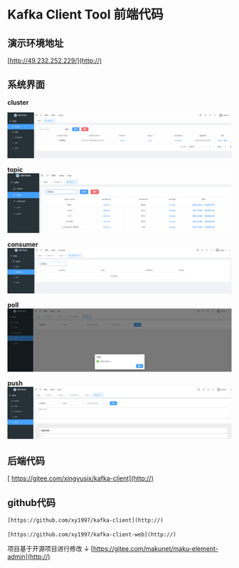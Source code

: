 
# Kafka Client Tool 前端代码

## 演示环境地址
   [http://49.232.252.229/](http://)

## 系统界面
 **cluster** 
 
![输入图片说明](cluster.jpg)

 **topic** 
![输入图片说明](topic.jpg)

 **consumer** 
![输入图片说明](consumer.jpg)

 **poll** 
![输入图片说明](poll.jpg)

 **push** 
![输入图片说明](push.jpg)

## 后端代码
   [ https://gitee.com/xingyusix/kafka-client](http://)

## github代码
    [https://github.com/xy1997/kafka-client](http://)

    [https://github.com/xy1997/kafka-client-web](http://)

项目基于开源项目进行修改 ↓
[https://gitee.com/makunet/maku-element-admin](http://)